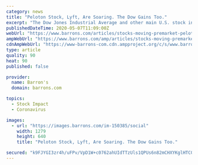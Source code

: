 ```yaml
---
category: news
title: "Peloton Stock, Lyft, Are Soaring. The Dow Gains Too."
excerpt: "The Dow Jones Industrial Average and other main U.S. stock indexes are in the green, lifted by earnings news and a gain in the price of oil."
publishedDateTime: 2020-05-07T11:09:00Z
webUrl: "https://www.barrons.com/articles/stocks-moving-premarket-peloton-lyft-grubhub-baker-hughes-51588853342"
ampWebUrl: "https://www.barrons.com/amp/articles/stocks-moving-premarket-peloton-lyft-grubhub-baker-hughes-51588853342"
cdnAmpWebUrl: "https://www-barrons-com.cdn.ampproject.org/c/s/www.barrons.com/amp/articles/stocks-moving-premarket-peloton-lyft-grubhub-baker-hughes-51588853342"
type: article
quality: 90
heat: 90
published: false

provider:
  name: Barron's
  domain: barrons.com

topics:
  - Stock Impact
  - Coronavirus

images:
  - url: "https://images.barrons.com/im-150385/social"
    width: 1279
    height: 640
    title: "Peloton Stock, Lyft, Are Soaring. The Dow Gains Too."

secured: "k9FJYGI3zr4h/uFPv/VpD1W+c0762ahUIdTTzUls1QPUs6n82mCHXYKglHTC0WIRcKCt02Ddy8HkoOvPdNBYP1Is98w5xhfhSA7umE+Z5H03h53wlvkWSGEUdYwipGDCMfFXa7SiXCUgA4zf44bsNAutCtcihLYYmSRowe7UAM+7HYlZqTQpOEM+fXHELfwoJcjGfVcqmwP4wRbVc//hWxgGnksXNWI+oJ0uTRW8/rpjOjrzB7cxWiNVtGwYGZssnCCny6pbXbmvS/ynVK4qSOjMlc6o7SD76GMo2dUuHUz2NO2Xw/Jnb1L9Mg/AgphKUospGa5qrBiOW6U1BsPH2bV1jH1zlVgDb441fvTiigGIG/jrdMcsy9BjmpDc/WtXZpNj6M+XfsM6GQ/xEB5BLGANFOaqMEP82yauQKc4y4CC/Stq+UiIigV2pFMIaDT2pk+vXAKHmJmkXmVZPTXm2iyLMHPzFUEjZuaGW0DkRNU=;Q8NfVOZvcjxk1xKpvwDlnw=="
---
```


